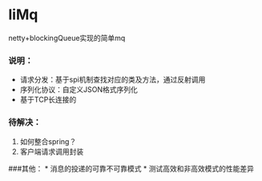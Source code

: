 # liMq
netty+blockingQueue实现的简单mq

### 说明：
  * 请求分发：基于spi机制查找对应的类及方法，通过反射调用
  * 序列化协议：自定义JSON格式序列化
  * 基于TCP长连接的
   
### 待解决：
   1. 如何整合spring？
   2. 客户端请求调用封装 
    
   
###其他：
    * 消息的投递的可靠不可靠模式
    * 测试高效和非高效模式的性能差异


 